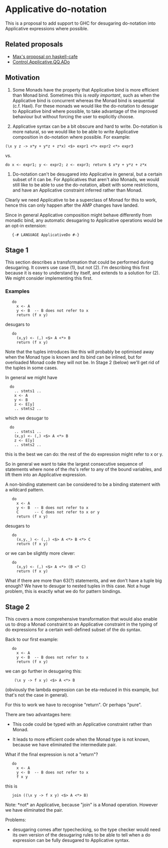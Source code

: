 # Applicative do-notation



This is a proposal to add support to GHC for desugaring do-notation into Applicative expressions where possible.


## Related proposals


- [
  Max's proposal on haskell-cafe](http://www.haskell.org/pipermail/haskell-cafe/2011-September/093808.html)
- [
  Control.Applicative.QQ.ADo](http://hackage.haskell.org/package/applicative-quoters-0.1.0.7/docs/Control-Applicative-QQ-ADo.html)

## Motivation


1. Some Monads have the property that Applicative bind is more
  efficient than Monad bind.  Sometimes this is *really
  important*, such as when the Applicative bind is 
  concurrent whereas the Monad bind is sequential (c.f. Haxl).  For
  these monads we would like the do-notation to desugar to
  Applicative bind where possible, to take advantage of the improved
  behaviour but without forcing the user to explicitly choose.

1. Applicative syntax can be a bit obscure and hard to write.
  Do-notation is more natural, so we would like to be able to write
  Applicative composition in do-notation where possible.  For example:

  ```wiki
  (\x y z -> x*y + y*z + z*x) <$> expr1 <*> expr2 <*> expr3
  ```

  vs.

  ```wiki
  do x <- expr1; y <- expr2; z <- expr3; return $ x*y + y*z + z*x
  ```

1. Do-notation can't be desugared into Applicative in general, but a certain
  subset of it can be.  For Applicatives that aren't also Monads, we would still like to
  be able to use the do-notation, albeit with some restrictions,
  and have an Applicative constraint inferred rather than Monad.


Clearly we need Applicative to be a superclass of Monad for this to
work, hence this can only happen after the AMP changes have landed.



Since in general Applicative composition might behave differently from monadic bind, any automatic desugaring to Applicative operations would be an opt-in extension:


```wiki
   {-# LANGUAGE ApplicativeDo #-}
```

## Stage 1



This section describes a transformation that could be performed during
desugaring.  It covers use case (1), but not (2).  I'm describing this
first because it is easy to understand by itself, and extends to a
solution for (2).  We might consider implementing this first.


### Examples


```wiki
   do
     x <- A
     y <- B  -- B does not refer to x
     return (f x y)
```


desugars to


```wiki
   do
     (x,y) <- (,) <$> A <*> B
     return (f x y)
```


Note that the tuples introduces like this will probably be optimised
away when the Monad type is known and its bind can be inlined, but for
overloaded Monad code they will not be.  In Stage 2 (below) we'll get
rid of the tuples in some cases.



In general we might have


```wiki
  do
    .. stmts1 ..
    x <- A
    y <- B
    z <- E[y]
    .. stmts2 ..
```


which we desugar to


```wiki
  do
    .. stmts1 ..
    (x,y) <- (,) <$> A <*> B
    z <- E[y]
    .. stmts2 ..
```


this is the best we can do: the rest of the do expression might refer
to x or y.



So in general we want to take the largest consecutive sequence of
statements where none of the rhs's refer to any of the bound
variables, and lift them into an Applicative expression.



A non-binding statement can be considered to be a binding statement
with a wildcard pattern.


```wiki
   do
     x <- A
     y <- B  -- B does not refer to x
     C       -- C does not refer to x or y
     return (f x y)
```


desugars to


```wiki
   do
     (x,y,_) <- (,,) <$> A <*> B <*> C
     return (f x y)
```


or we can be slightly more clever:


```wiki
   do
     (x,y) <- (,) <$> A <*> (B <* C)
     return (f x y)
```


What if there are more than 63(?) statements, and we don't have a
tuple big enough?  We have to desugar to nested tuples in this case.
Not a huge problem, this is exactly what we do for pattern bindings.


## Stage 2



This covers a more comprehensive transformation that would also enable
us to drop a Monad constraint to an Applicative constraint in the
typing of do expressions for a certain well-defined subset of the do
syntax.



Back to our first example:


```wiki
   do
     x <- A
     y <- B  -- B does not refer to x
     return (f x y)
```


we can go further in desugaring this:


```wiki
    (\x y -> f x y) <$> A <*> B
```


(obviously the lambda expression can be eta-reduced in this example,
but that's not the case in general).



For this to work we have to recognise "return".  Or perhaps "pure".



There are two advantages here:


- This code could be typed with an Applicative constraint rather than
  Monad.

- It leads to more efficient code when the Monad type is not known,
  because we have eliminated the intermediate pair.


What if the final expression is not a "return"?


```wiki
   do
     x <- A
     y <- B  -- B does not refer to x
     f x y
```


this is


```wiki
   join ((\x y -> f x y) <$> A <*> B)
```


Note: \*not\* an Applicative, because "join" is a Monad operation.
However we have eliminated the pair.



Problems:


- desugaring comes after typechecking, so the type checker would need
  its own version of the desugaring rules to be able to tell when a
  do expression can be fully desugared to Applicative syntax.

